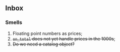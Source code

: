 ## Inbox

### Smells

1. Floating point numbers as prices;
2. ~~`on_total` does not yet handle prices in the 1000s~~;
3. ~~Do we need a catalog object?~~